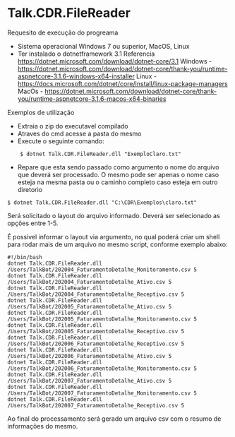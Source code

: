 # Talk.CDR.FileReader

Requesito de execução do progreama

- Sistema operacional Windows 7 ou superior, MacOS, Linux
- Ter instalado o dotnetframework 3.1
    Referencia https://dotnet.microsoft.com/download/dotnet-core/3.1
    Windows - https://dotnet.microsoft.com/download/dotnet-core/thank-you/runtime-aspnetcore-3.1.6-windows-x64-installer
    Linux - https://docs.microsoft.com/dotnet/core/install/linux-package-managers
    MacOs - https://dotnet.microsoft.com/download/dotnet-core/thank-you/runtime-aspnetcore-3.1.6-macos-x64-binaries

Exemplos de utilização

- Extraia o zip do executavel compilado
- Atraves do cmd acesse a pasta do mesmo
- Execute o seguinte comando:
```
    $ dotnet Talk.CDR.FileReader.dll "ExemploClaro.txt"
```
- Repare que esta sendo passado como argumento o nome do arquivo que deverá ser processado. O mesmo pode ser apenas o nome caso esteja na mesma pasta ou o caminho completo caso esteja em outro diretorio
```
$ dotnet Talk.CDR.FileReader.dll "C:\CDR\Exemplos\claro.txt"
```
Será solicitado o layout do arquivo informado. Deverá ser selecionado as opções entre 1-5.

É possivel informar o layout via argumento, no qual poderá criar um shell para rodar mais de um arquivo no mesmo script, conforme exemplo abaixo:

```
#!/bin/bash
dotnet Talk.CDR.FileReader.dll /Users/TalkBot/202004_FaturamentoDetalhe_Monitoramento.csv 5
dotnet Talk.CDR.FileReader.dll /Users/TalkBot/202004_FaturamentoDetalhe_Ativo.csv 5
dotnet Talk.CDR.FileReader.dll /Users/TalkBot/202004_FaturamentoDetalhe_Receptivo.csv 5
dotnet Talk.CDR.FileReader.dll /Users/TalkBot/202005_FaturamentoDetalhe_Ativo.csv 5
dotnet Talk.CDR.FileReader.dll /Users/TalkBot/202005_FaturamentoDetalhe_Monitoramento.csv 5
dotnet Talk.CDR.FileReader.dll /Users/TalkBot/202005_FaturamentoDetalhe_Receptivo.csv 5
dotnet Talk.CDR.FileReader.dll /Users/TalkBot/202006_FaturamentoDetalhe_Receptivo.csv 5
dotnet Talk.CDR.FileReader.dll /Users/TalkBot/202006_FaturamentoDetalhe_Ativo.csv 5
dotnet Talk.CDR.FileReader.dll /Users/TalkBot/202006_FaturamentoDetalhe_Monitoramento.csv 5
dotnet Talk.CDR.FileReader.dll /Users/TalkBot/202007_FaturamentoDetalhe_Ativo.csv 5
dotnet Talk.CDR.FileReader.dll /Users/TalkBot/202007_FaturamentoDetalhe_Monitoramento.csv 5
dotnet Talk.CDR.FileReader.dll /Users/TalkBot/202007_FaturamentoDetalhe_Receptivo.csv 5
```



Ao final do processamento será gerado um arquivo csv com o resumo de informações do mesmo.
